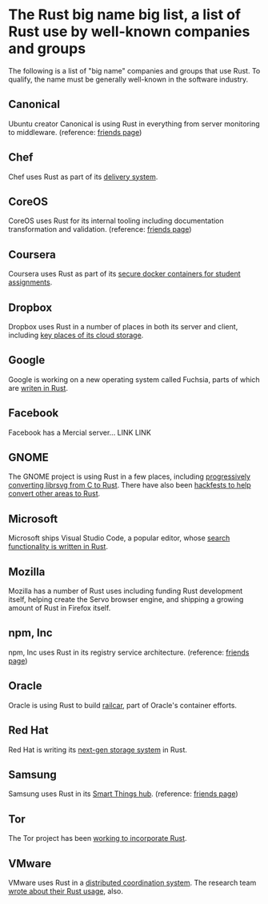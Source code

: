 # The Rust big name big list, a list of Rust use by well-known companies and groups

The following is a list of "big name" companies and groups that use Rust.  To qualify, the name must be generally well-known in the software industry.

## Canonical

Ubuntu creator Canonical is using Rust in everything from server monitoring to middleware. (reference: [friends page](https://www.rust-lang.org/en-US/friends.html))

## Chef

Chef uses Rust as part of its [delivery system](https://github.com/chef/delivery-cli).

## CoreOS

CoreOS uses Rust for its internal tooling including documentation transformation and validation. (reference: [friends page](https://www.rust-lang.org/en-US/friends.html))

## Coursera

Coursera uses Rust as part of its [secure docker containers for student assignments](https://building.coursera.org/blog/2016/07/07/rust-docker-in-production-coursera/).

## Dropbox

Dropbox uses Rust in a number of places in both its server and client, including [key places of its cloud storage](http://www.wired.com/2016/03/epic-story-dropboxs-exodus-amazon-cloud-empire/).

## Google

Google is working on a new operating system called Fuchsia, parts of which are [writen in Rust](https://fuchsia.googlesource.com/magenta-rs/+/88580e68f95830124e09f727c3090408056755ea/GETTING_STARTED.md).

## Facebook

Facebook has a Mercial server... LINK LINK

## GNOME

The GNOME project is using Rust in a few places, including [progressively converting librsvg from C to Rust](https://people.gnome.org/~federico/blog/guadec-2017.html).  There have also been [hackfests to help convert other areas to Rust](http://zee-nix.blogspot.co.nz/2017/04/gnome-rust-hackfest-in-mexico.html).

## Microsoft

Microsoft ships Visual Studio Code, a popular editor, whose [search functionality is written in Rust](https://code.visualstudio.com/updates/v1_11#_text-search-improvements).

## Mozilla

Mozilla has a number of Rust uses including funding Rust development itself, helping create the Servo browser engine, and shipping a growing amount of Rust in Firefox itself.

## npm, Inc

npm, Inc uses Rust in its registry service architecture. (reference: [friends page](https://www.rust-lang.org/en-US/friends.html))

## Oracle

Oracle is using Rust to build [railcar](https://blogs.oracle.com/developers/building-a-container-runtime-in-rust), part of Oracle's container efforts.

## Red Hat

Red Hat is writing its [next-gen storage system](https://github.com/stratis-storage) in Rust.

## Samsung

Samsung uses Rust in its [Smart Things hub](https://www.smartthings.com/how-it-works). (reference: [friends page](https://www.rust-lang.org/en-US/friends.html))

## Tor

The Tor project has been [working to incorporate Rust](https://lists.torproject.org/pipermail/tor-dev/2017-March/012088.html).

## VMware

VMware uses Rust in a [distributed coordination system](https://github.com/vmware/haret). The research team [wrote about their Rust usage](https://research.vmware.com/publications/system-programming-in-rust-beyond-safety), also.
